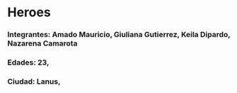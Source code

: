 # Heroes

### Integrantes: Amado Mauricio, Giuliana Gutierrez, Keila Dipardo, Nazarena Camarota
### Edades: 23,
### Ciudad: Lanus,
